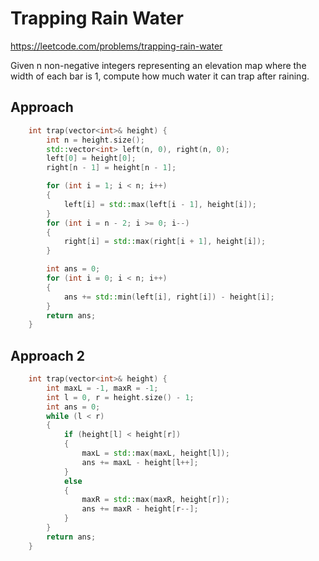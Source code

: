 # Trapping Rain Water

https://leetcode.com/problems/trapping-rain-water

Given n non-negative integers representing an elevation map where the width of each bar is 1, compute how much water it can trap after raining.

## Approach

``` C++
    int trap(vector<int>& height) {
        int n = height.size();
        std::vector<int> left(n, 0), right(n, 0);
        left[0] = height[0];
        right[n - 1] = height[n - 1];

        for (int i = 1; i < n; i++)
        {
            left[i] = std::max(left[i - 1], height[i]);
        }
        for (int i = n - 2; i >= 0; i--)
        {
            right[i] = std::max(right[i + 1], height[i]);
        }

        int ans = 0;
        for (int i = 0; i < n; i++)
        {
            ans += std::min(left[i], right[i]) - height[i];
        }
        return ans;
    }
```

## Approach 2

``` C++
    int trap(vector<int>& height) {
        int maxL = -1, maxR = -1;
        int l = 0, r = height.size() - 1;
        int ans = 0;
        while (l < r)
        {
            if (height[l] < height[r])
            {
                maxL = std::max(maxL, height[l]);
                ans += maxL - height[l++];
            }
            else
            {
                maxR = std::max(maxR, height[r]);
                ans += maxR - height[r--];
            }
        }
        return ans;
    }
```